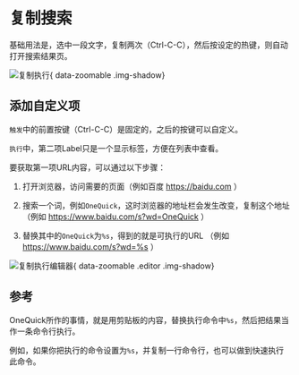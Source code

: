 # 复制搜索

基础用法是，选中一段文字，复制两次（Ctrl-C-C），然后按设定的热键，则自动打开搜索结果页。

![复制执行](/shot/cn-copy.png){ data-zoomable .img-shadow}

## 添加自定义项

`触发`中的前置按键（Ctrl-C-C）是固定的，之后的按键可以自定义。

`执行`中，第二项Label只是一个显示标签，方便在列表中查看。

要获取第一项URL内容，可以通过以下步骤：

1. 打开浏览器，访问需要的页面（例如百度 https://baidu.com ）

2. 搜索一个词，例如`OneQuick`，这时浏览器的地址栏会发生改变，复制这个地址 （例如 https://www.baidu.com/s?wd=OneQuick ）

3. 替换其中的`OneQuick`为`%s`，得到的就是可执行的URL （例如 https://www.baidu.com/s?wd=%s ）

![复制执行编辑器](/shot/cn-copy-editor.png){ data-zoomable .editor .img-shadow}

## 参考

OneQuick所作的事情，就是用剪贴板的内容，替换执行命令中`%s`，然后把结果当作一条命令行执行。

例如，如果你把执行的命令设置为`%s`，并复制一行命令行，也可以做到快速执行此命令。

<style>
.editor {
  max-width: 400px;
}
</style>
